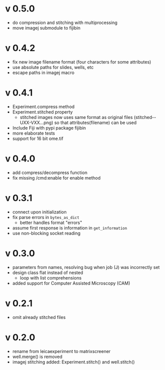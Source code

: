 # v 0.5.0
- do compression and stitching with multiprocessing
- move imagej submodule to fijibin

# v 0.4.2
- fix new image filename format (four characters for some attributes)
- use absolute paths for slides, wells, etc
- escape paths in imagej macro

# v 0.4.1
- Experiment.compress method
- Experiment.stitched property
  - stitched images now uses same format as original files
    (stitched--UXX-VXX...png) so that attributes(filename) can be used
- Include Fiji with pypi package fijibin
- more elaborate tests
- support for 16 bit ome.tif

# v 0.4.0
- add compress/decompress function
- fix missing /cmd:enable for enable method

# v 0.3.1
- connect upon initialization
- fix parse errors in `bytes_as_dict`
  - better handles format "errors"
- assume first response is information in `get_information`
- use non-blocking socket reading

# v 0.3.0
- parameters from names, resolving bug when job (J) was incorrectly set
- design class flat instead of nested
  - loop with list comprehensions
- added support for Computer Assisted Microscopy (CAM)

# v 0.2.1
- omit already stitched files

# v 0.2.0
- rename from leicaexperiment to matrixscreener
- well.merge() is removed
- imagej stitching added: Experiment.stitch() and well.stitch()
